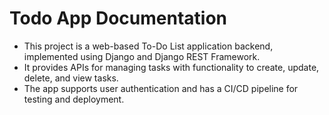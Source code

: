 # Todo App Documentation

- This project is a web-based To-Do List application backend, implemented using Django and Django REST Framework. 
- It provides APIs for managing tasks with functionality to create, update, delete, and view tasks. 
- The app supports user authentication and has a CI/CD pipeline for testing and deployment.
